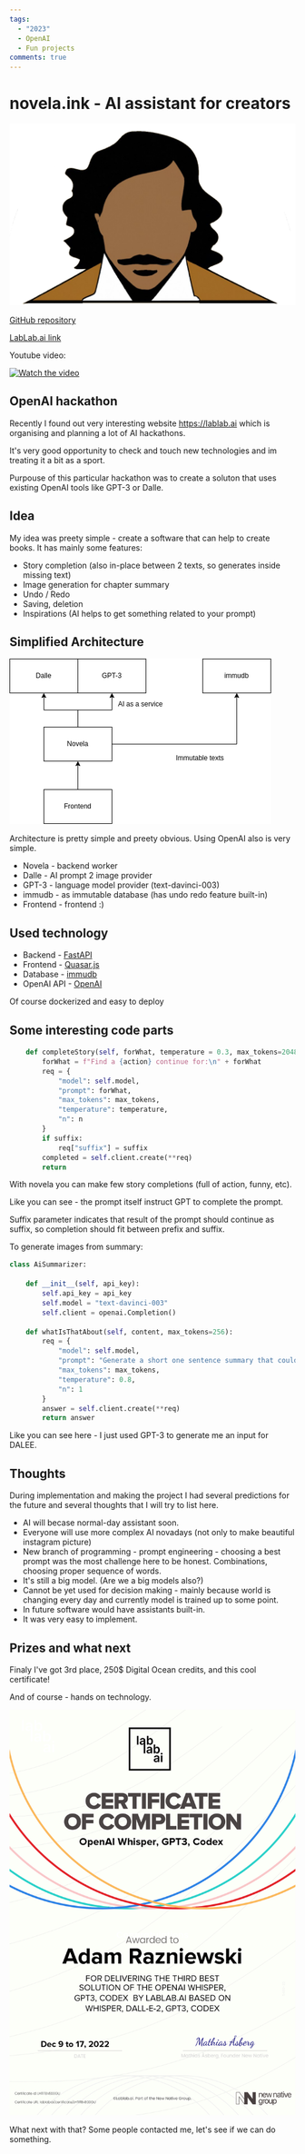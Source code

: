 ```yaml
---
tags:
  - "2023"
  - OpenAI
  - Fun projects
comments: true
---
```


# novela.ink - AI assistant for creators


![novela.ink](../assets/logo-3.png)


[GitHub repository](https://github.com/razikus/novela)

[LabLab.ai link](https://lablab.ai/event/openai-whisper-gpt3-codex-dalle2-hackathon/approxteam/novela-ink)


Youtube video:

[![Watch the video](https://img.youtube.com/vi/e14Tk476YOM/hqdefault.jpg)](https://www.youtube.com/watch?v=e14Tk476YOM)  
## OpenAI hackathon

Recently I found out very interesting website https://lablab.ai which is organising and planning a lot of AI hackathons.

It's very good opportunity to check and touch new technologies and im treating it a bit as a sport.

Purpouse of this particular hackathon was to create a soluton that uses existing OpenAI tools like GPT-3 or Dalle.

## Idea

My idea was preety simple - create a software that can help to create books. It has mainly some features:

- Story completion (also in-place between 2 texts, so generates inside missing text)
- Image generation for chapter summary
- Undo / Redo
- Saving, deletion
- Inspirations (AI helps to get something related to your prompt)

## Simplified Architecture

![Architecture](../assets/novela.drawio.png)

Architecture is pretty simple and preety obvious. Using OpenAI also is very simple.

- Novela - backend worker
- Dalle - AI prompt 2 image provider
- GPT-3 - language model provider (text-davinci-003)
- immudb - as immutable database (has undo redo feature built-in)
- Frontend - frontend :)

## Used technology

- Backend - [FastAPI](https://fastapi.tiangolo.com/) 
- Frontend - [Quasar.js](https://quasar.dev/)  
- Database - [immudb](https://immudb.io/)
- OpenAI API - [OpenAI](https://beta.openai.com/docs/introduction)

Of course dockerized and easy to deploy


## Some interesting code parts

```py
    def completeStory(self, forWhat, temperature = 0.3, max_tokens=2048, suffix = None, action = "", n = 1):
        forWhat = f"Find a {action} continue for:\n" + forWhat
        req = {
            "model": self.model,
            "prompt": forWhat,
            "max_tokens": max_tokens,
            "temperature": temperature,
            "n": n
        }
        if suffix:
            req["suffix"] = suffix
        completed = self.client.create(**req)
        return 
```

With novela you can make few story completions (full of action, funny, etc).

Like you can see - the prompt itself instruct GPT to complete the prompt.

Suffix parameter indicates that result of the prompt should continue as suffix, so completion should fit between prefix and suffix.


To generate images from summary:

```py
class AiSummarizer:

    def __init__(self, api_key):
        self.api_key = api_key
        self.model = "text-davinci-003"
        self.client = openai.Completion()

    def whatIsThatAbout(self, content, max_tokens=256):
        req = {
            "model": self.model,
            "prompt": "Generate a short one sentence summary that could be applicable as DALEE2 input in english that has max 12 words, about this: \n" + content,
            "max_tokens": max_tokens,
            "temperature": 0.8,
            "n": 1
        }
        answer = self.client.create(**req)
        return answer
```

Like you can see here - I just used GPT-3 to generate me an input for DALEE.

## Thoughts

During implementation and making the project I had several predictions for the future and several thoughts that I will try to list here.

- AI will becase normal-day assistant soon.
- Everyone will use more complex AI novadays (not only to make beautiful instagram picture)
- New branch of programming - prompt engineering - choosing a best prompt was the most challenge here to be honest. Combinations, choosing proper sequence of words.
- It's still a big model. (Are we a big models also?)
- Cannot be yet used for decision making - mainly because world is changing every day and currently model is trained up to some point.
- In future software would have assistants built-in.
- It was very easy to implement.


## Prizes and what next

Finaly I've got 3rd place, 250$ Digital Ocean credits, and this cool certificate!

And of course - hands on technology.

![Certificate](../assets/cert.png)

What next with that? Some people contacted me, let's see if we can do something.